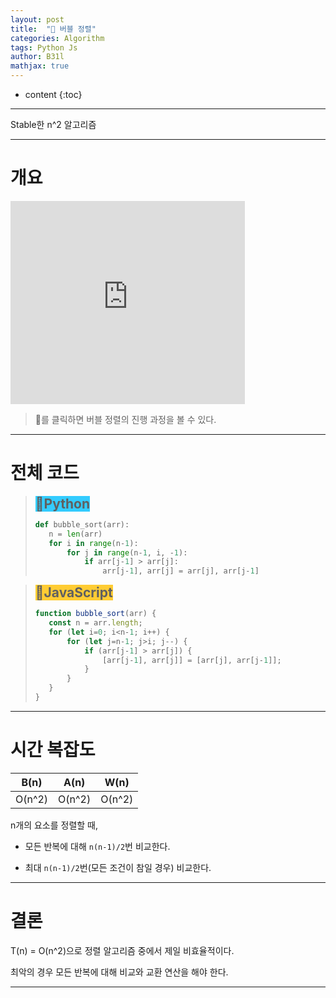 ```yaml
---
layout: post
title:  "🍺 버블 정렬"
categories: Algorithm
tags: Python Js	
author: B31l
mathjax: true
---
```


* content
{:toc}
---

Stable한 n^2 알고리즘

___

# 개요

<iframe width="375px" height="325px" src="https://b31l.github.io/bubble/" frameborder="0"></iframe>

> 🍺를 클릭하면 버블 정렬의 진행 과정을 볼 수 있다.

---

# 전체 코드

><h2 style="display:inline; background: #33CCFF;"><b>📘Python</b></h2>
>
>```python
>def bubble_sort(arr):
>    n = len(arr)
>    for i in range(n-1):
>        for j in range(n-1, i, -1):
>            if arr[j-1] > arr[j]:
>                arr[j-1], arr[j] = arr[j], arr[j-1]
>```

><h2 style="display:inline; background: #FFCC33;"><b>📒JavaScript</b></h2>
>
>```js
>function bubble_sort(arr) {
>    const n = arr.length;
>    for (let i=0; i<n-1; i++) {
>        for (let j=n-1; j>i; j--) {
>            if (arr[j-1] > arr[j]) {
>                [arr[j-1], arr[j]] = [arr[j], arr[j-1]];
>            }
>        }
>    }
>}
>```

---

# 시간 복잡도

|  B(n)  |  A(n)  |  W(n)  |
| :----: | :----: | :----: |
| O(n^2) | O(n^2) | O(n^2) |

n개의 요소를 정렬할 때,

- 모든 반복에 대해 `n(n-1)/2`번 비교한다.

- 최대 `n(n-1)/2`번(모든 조건이 참일 경우) 비교한다.

---

# 결론

T(n) = O(n^2)으로 정렬 알고리즘 중에서 제일 비효율적이다.

최악의 경우 모든 반복에 대해 비교와 교환 연산을 해야 한다.

---

